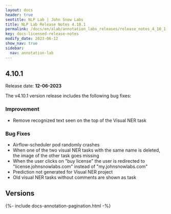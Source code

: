 ```yaml
---
layout: docs
header: true
seotitle: NLP Lab | John Snow Labs
title: NLP Lab Release Notes 4.10.1
permalink: /docs/en/alab/annotation_labs_releases/release_notes_4_10_1
key: docs-licensed-release-notes
modify_date: 2023-06-12
show_nav: true
sidebar:
  nav: annotation-lab
---
```


<div class="h3-box" markdown="1">

## 4.10.1

Release date: **12-06-2023**

The v4.10.1 version release includes the following bug fixes:

### Improvement
- Remove recognized text seen on the top of the Visual NER task

### Bug Fixes	
- Airflow-scheduler pod randomly crashes	
- When one of the two visual NER tasks with the same name is deleted, the image of the other task goes missing	
- When the user clicks on "buy license" the user is redirected to "license.johnsnowlabs.com" instead of "my.johnsnowlabs.com"
- Prediction not generated for Visual NER project	
- Old visual NER tasks without comments are shown as task

</div><div class="prev_ver h3-box" markdown="1">

## Versions

</div>

{%- include docs-annotation-pagination.html -%}